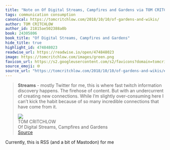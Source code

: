 ```yaml
---
title: "Note on Of Digital Streams, Campfires and Gardens via TOM CRITCHLOW"
tags: communication consumption
canonical: https://tomcritchlow.com/2018/10/10/of-gardens-and-wikis/
author: TOM CRITCHLOW
author_id: 21815ae502388a0b
book: 24305806
book_title: "Of Digital Streams, Campfires and Gardens"
hide_title: true
highlight_id: 474848023
readwise_url: https://readwise.io/open/474848023
image: https://tomcritchlow.com/images/green.png
favicon_url: https://s2.googleusercontent.com/s2/favicons?domain=tomcritchlow.com
source_emoji: 🌐
source_url: "https://tomcritchlow.com/2018/10/10/of-gardens-and-wikis/#:~:text=**Streams**%20-%20mostly,come%20from%20it."
---
```


> **Streams** - mostly Twitter for me, this is where fast twitch information discovery happens. The firehose of content. But with an undercurrent of creating new connections. While I’m slightly over-consuming here I can’t kick the habit because of so many incredible connections that have come from it.
> <div class="quoteback-footer"><div class="quoteback-avatar"><img class="mini-favicon" src="https://s2.googleusercontent.com/s2/favicons?domain=tomcritchlow.com"></div><div class="quoteback-metadata"><div class="metadata-inner"><span style="display:none">FROM:</span><div aria-label="TOM CRITCHLOW" class="quoteback-author"> TOM CRITCHLOW</div><div aria-label="Of Digital Streams, Campfires and Gardens" class="quoteback-title"> Of Digital Streams, Campfires and Gardens</div></div></div><div class="quoteback-backlink"><a target="_blank" aria-label="go to the full text of this quotation" rel="noopener" href="https://tomcritchlow.com/2018/10/10/of-gardens-and-wikis/#:~:text=**Streams**%20-%20mostly,come%20from%20it." class="quoteback-arrow"> Source</a></div></div>

Currently, this is RSS (and a bit of Mastodon) for me